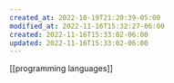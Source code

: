 ```yaml
---
created_at: 2022-10-19T21:20:39-05:00
modified_at: 2022-11-16T15:32:27-06:00
created: 2022-11-16T15:33:02-06:00
updated: 2022-11-16T15:33:02-06:00
---
```


[[programming languages]]